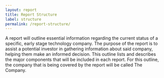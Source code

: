 ```yaml
---
layout: report
title: Report Structure
label: structure 
permalink: /report-structure/
---
```


A report will outline essential information regarding the current status of a specific,  early stage technology company. The purpose of the report is to assist a potential investor in gathering information about said company, helping them make an informed decision. This outline lists and describes the major components that will be included in each report. For this outline, the company that is being covered by the report will be called The Company.
